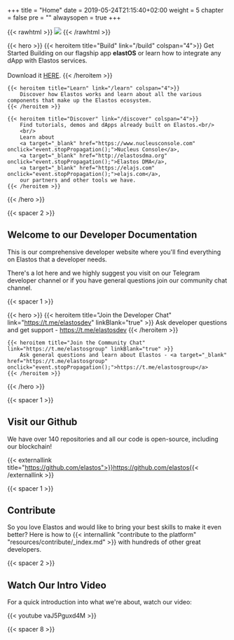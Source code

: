 +++
title = "Home"
date = 2019-05-24T21:15:40+02:00
weight = 5
chapter = false
pre = ""
alwaysopen = true
+++


{{< rawhtml >}}
<img src="/images/elastos_merge_2.png" style="max-height: 300px;"/>
{{< /rawhtml >}}

{{< hero >}}
    {{< heroitem title="Build" link="/build" colspan="4">}}
        Get Started Building on our flagship app <b>elastOS</b> or learn how to integrate any dApp with Elastos services.
        <br/><br/>
        Download it <a target="_blank" href="https://elastos.academy/elastosbrowser">HERE</a>.
    {{< /heroitem >}}
    
    {{< heroitem title="Learn" link="/learn" colspan="4">}}
        Discover how Elastos works and learn about all the various components that make up the Elastos ecosystem.
    {{< /heroitem >}}   
    
    {{< heroitem title="Discover" link="/discover" colspan="4">}}
        Find tutorials, demos and dApps already built on Elastos.<br/>
        <br/>
        Learn about 
        <a target="_blank" href="https://www.nucleusconsole.com" onclick="event.stopPropagation();">Nucleus Console</a>, 
        <a target="_blank" href="http://elastosdma.org" onclick="event.stopPropagation();">Elastos DMA</a>, 
        <a target="_blank" href="https://elajs.com" onclick="event.stopPropagation();">elajs.com</a>, 
        our partners and other tools we have.
    {{< /heroitem >}}
{{< /hero >}}

{{< spacer 2 >}}

## Welcome to our Developer Documentation

This is our comprehensive developer website where you'll find everything on Elastos that a developer needs. 

There's a lot here and we highly suggest you visit on our Telegram developer channel or if you have general questions 
join our community chat channel.

{{< spacer 1 >}}

{{< hero >}}
    {{< heroitem title="Join the Developer Chat" link="https://t.me/elastosdev" linkBlank="true" >}}
        Ask developer questions and get support - <a target="_blank" href="https://t.me/elastosdev" onclick="event.stopPropagation();">https://t.me/elastosdev</a>
    {{< /heroitem >}}
    
    {{< heroitem title="Join the Community Chat" link="https://t.me/elastosgroup" linkBlank="true" >}}
        Ask general questions and learn about Elastos - <a target="_blank" href="https://t.me/elastosgroup" onclick="event.stopPropagation();">https://t.me/elastosgroup</a>
    {{< /heroitem >}}
{{< /hero >}}

{{< spacer 1 >}}

## Visit our Github

We have over 140 repositories and all our code is open-source, including our blockchain!

{{< externallink title="https://github.com/elastos">}}https://github.com/elastos{{< /externallink >}}

{{< spacer 1 >}}

## Contribute

So you love Elastos and would like to bring your best skills to make it even better? Here is 
how to {{< internallink "contribute to the platform" "resources/contribute/_index.md" >}} with hundreds of other great developers.

{{< spacer 2 >}}

## Watch Our Intro Video

For a quick introduction into what we're about, watch our video:

{{< youtube vaJ5Pguxd4M >}}

{{< spacer 8 >}}
